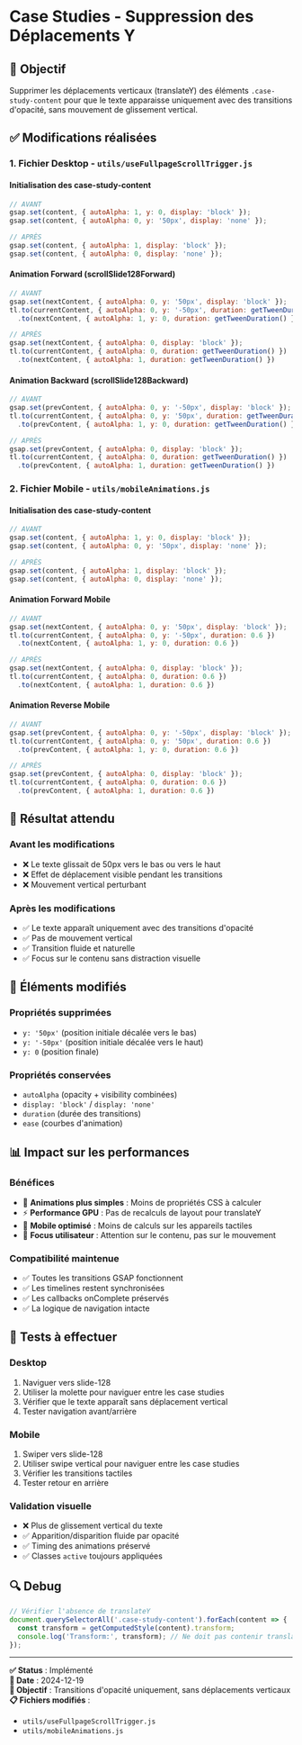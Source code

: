 # Case Studies - Suppression des Déplacements Y

## 🎯 Objectif

Supprimer les déplacements verticaux (translateY) des éléments `.case-study-content` pour que le texte apparaisse uniquement avec des transitions d'opacité, sans mouvement de glissement vertical.

## ✅ Modifications réalisées

### 1. **Fichier Desktop** - `utils/useFullpageScrollTrigger.js`

#### **Initialisation des case-study-content**
```javascript
// AVANT
gsap.set(content, { autoAlpha: 1, y: 0, display: 'block' });
gsap.set(content, { autoAlpha: 0, y: '50px', display: 'none' });

// APRÈS
gsap.set(content, { autoAlpha: 1, display: 'block' });
gsap.set(content, { autoAlpha: 0, display: 'none' });
```

#### **Animation Forward (scrollSlide128Forward)**
```javascript
// AVANT
gsap.set(nextContent, { autoAlpha: 0, y: '50px', display: 'block' });
tl.to(currentContent, { autoAlpha: 0, y: '-50px', duration: getTweenDuration() })
  .to(nextContent, { autoAlpha: 1, y: 0, duration: getTweenDuration() })

// APRÈS
gsap.set(nextContent, { autoAlpha: 0, display: 'block' });
tl.to(currentContent, { autoAlpha: 0, duration: getTweenDuration() })
  .to(nextContent, { autoAlpha: 1, duration: getTweenDuration() })
```

#### **Animation Backward (scrollSlide128Backward)**
```javascript
// AVANT
gsap.set(prevContent, { autoAlpha: 0, y: '-50px', display: 'block' });
tl.to(currentContent, { autoAlpha: 0, y: '50px', duration: getTweenDuration() })
  .to(prevContent, { autoAlpha: 1, y: 0, duration: getTweenDuration() })

// APRÈS
gsap.set(prevContent, { autoAlpha: 0, display: 'block' });
tl.to(currentContent, { autoAlpha: 0, duration: getTweenDuration() })
  .to(prevContent, { autoAlpha: 1, duration: getTweenDuration() })
```

### 2. **Fichier Mobile** - `utils/mobileAnimations.js`

#### **Initialisation des case-study-content**
```javascript
// AVANT
gsap.set(content, { autoAlpha: 1, y: 0, display: 'block' });
gsap.set(content, { autoAlpha: 0, y: '50px', display: 'none' });

// APRÈS
gsap.set(content, { autoAlpha: 1, display: 'block' });
gsap.set(content, { autoAlpha: 0, display: 'none' });
```

#### **Animation Forward Mobile**
```javascript
// AVANT
gsap.set(nextContent, { autoAlpha: 0, y: '50px', display: 'block' });
tl.to(currentContent, { autoAlpha: 0, y: '-50px', duration: 0.6 })
  .to(nextContent, { autoAlpha: 1, y: 0, duration: 0.6 })

// APRÈS
gsap.set(nextContent, { autoAlpha: 0, display: 'block' });
tl.to(currentContent, { autoAlpha: 0, duration: 0.6 })
  .to(nextContent, { autoAlpha: 1, duration: 0.6 })
```

#### **Animation Reverse Mobile**
```javascript
// AVANT
gsap.set(prevContent, { autoAlpha: 0, y: '-50px', display: 'block' });
tl.to(currentContent, { autoAlpha: 0, y: '50px', duration: 0.6 })
  .to(prevContent, { autoAlpha: 1, y: 0, duration: 0.6 })

// APRÈS
gsap.set(prevContent, { autoAlpha: 0, display: 'block' });
tl.to(currentContent, { autoAlpha: 0, duration: 0.6 })
  .to(prevContent, { autoAlpha: 1, duration: 0.6 })
```

## 🎨 Résultat attendu

### **Avant les modifications**
- ❌ Le texte glissait de 50px vers le bas ou vers le haut
- ❌ Effet de déplacement visible pendant les transitions
- ❌ Mouvement vertical perturbant

### **Après les modifications**
- ✅ Le texte apparaît uniquement avec des transitions d'opacité
- ✅ Pas de mouvement vertical
- ✅ Transition fluide et naturelle
- ✅ Focus sur le contenu sans distraction visuelle

## 🔧 Éléments modifiés

### **Propriétés supprimées**
- `y: '50px'` (position initiale décalée vers le bas)
- `y: '-50px'` (position initiale décalée vers le haut)
- `y: 0` (position finale)

### **Propriétés conservées**
- `autoAlpha` (opacity + visibility combinées)
- `display: 'block'` / `display: 'none'`
- `duration` (durée des transitions)
- `ease` (courbes d'animation)

## 📊 Impact sur les performances

### **Bénéfices**
- 🚀 **Animations plus simples** : Moins de propriétés CSS à calculer
- ⚡ **Performance GPU** : Pas de recalculs de layout pour translateY
- 📱 **Mobile optimisé** : Moins de calculs sur les appareils tactiles
- 🎯 **Focus utilisateur** : Attention sur le contenu, pas sur le mouvement

### **Compatibilité maintenue**
- ✅ Toutes les transitions GSAP fonctionnent
- ✅ Les timelines restent synchronisées
- ✅ Les callbacks onComplete préservés
- ✅ La logique de navigation intacte

## 🧪 Tests à effectuer

### **Desktop**
1. Naviguer vers slide-128
2. Utiliser la molette pour naviguer entre les case studies
3. Vérifier que le texte apparaît sans déplacement vertical
4. Tester navigation avant/arrière

### **Mobile**
1. Swiper vers slide-128
2. Utiliser swipe vertical pour naviguer entre les case studies
3. Vérifier les transitions tactiles
4. Tester retour en arrière

### **Validation visuelle**
- ❌ Plus de glissement vertical du texte
- ✅ Apparition/disparition fluide par opacité
- ✅ Timing des animations préservé
- ✅ Classes `active` toujours appliquées

## 🔍 Debug

```javascript
// Vérifier l'absence de translateY
document.querySelectorAll('.case-study-content').forEach(content => {
  const transform = getComputedStyle(content).transform;
  console.log('Transform:', transform); // Ne doit pas contenir translateY
});
```

---

**✅ Status** : Implémenté  
**📅 Date** : 2024-12-19  
**🎯 Objectif** : Transitions d'opacité uniquement, sans déplacements verticaux  
**📋 Fichiers modifiés** : 
- `utils/useFullpageScrollTrigger.js`
- `utils/mobileAnimations.js` 